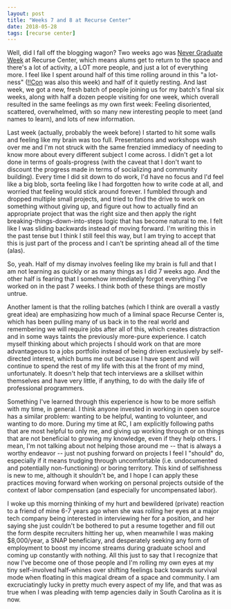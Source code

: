 ```yaml
---
layout: post
title: "Weeks 7 and 8 at Recurse Center"
date: 2018-05-28
tags: [recurse center]
---
```


Well, did I fall off the blogging wagon? Two weeks ago was [Never Graduate Week](https://www.recurse.com/blog/114-never-graduate-week-2017-how-we-planned-and-ran-our-annual-alumni-week) at Recurse Center, which means alums get to return to the space and there's a lot of activity, a LOT more people, and just a lot of everything more. I feel like I spent around half of this time rolling around in this "a lot-ness" ([!!Con](http://bangbangcon.com/) was also this week) and half of it quietly resting. And last week, we got a new, fresh batch of people joining us for my batch's final six weeks, along with half a dozen people visiting for one week, which overall resulted in the same feelings as my own first week: Feeling disoriented, scattered, overwhelmed, with so many new interesting people to meet (and names to learn), and lots of new information.

Last week (actually, probably the week before) I started to hit some walls and feeling like my brain was too full. Presentations and workshops wash over me and I'm not struck with the same frenzied immediacy of needing to know more about every different subject I come across. I didn't get a lot done in terms of goals-progress (with the caveat that I don't want to discount the progress made in terms of socializing and community building). Every time I did sit down to do work, I'd have no focus and I'd feel like a big blob, sorta feeling like I had forgotten how to write code at all, and worried that feeling would stick around forever. I fumbled through and dropped multiple small projects, and tried to find the drive to work on something without giving up, and figure out how to actually find an appropriate project that was the right size and then apply the right breaking-things-down-into-steps logic that has become natural to me. I felt like I was sliding backwards instead of moving forward. I'm writing this in the past tense but I think I still feel this way, but I am trying to accept that this is just part of the process and I can't be sprinting ahead all of the time (alas). 

So, yeah. Half of my dismay involves feeling like my brain is full and that I am not learning as quickly or as many things as I did 7 weeks ago. And the other half is fearing that I somehow immediately forgot everything I've worked on in the past 7 weeks. I think both of these things are mostly untrue.

Another lament is that the rolling batches (which I think are overall a vastly great idea) are emphasizing how much of a liminal space Recurse Center is, which has been pulling many of us back in to the real world and remembering we will require jobs after all of this, which creates distraction and in some ways taints the previously more-pure experience. I catch myself thinking about which projects I should work on that are more advantageous to a jobs portfolio instead of being driven exclusively by self-directed interest, which bums me out because I have spent and will continue to spend the rest of my life with this at the front of my mind, unfortunately. It doesn't help that tech interviews are a skillset within themselves and have very little, if anything, to do with the daily life of professional programmers.

Something I've learned through this experience is how to be more selfish with my time, in general. I think anyone invested in working in open source has a similar problem: wanting to be helpful, wanting to volunteer, and wanting to do more. During my time at RC, I am explicitly following paths that are most helpful to only me, and giving up working through or on things that are not beneficial to growing my knowledge, even if they help others. I mean, I'm not talking about not helping those around me -- that is always a worthy endeavor -- just not pushing forward on projects I feel I "should" do, especially if it means trudging through uncomfortable (i.e. undocumented and potentially non-functioning) or boring territory. This kind of selfishness is new to me, although it shouldn't be, and I hope I can apply these practices moving forward when working on personal projects outside of the context of labor compensation (and especially for uncompensated labor).

I woke up this morning thinking of my hurt and bewildered (private) reaction to a friend of mine 6-7 years ago when she was rolling her eyes at a major tech company being interested in interviewing her for a position, and her saying she just couldn't be bothered to put a resume together and fill out the form despite recruiters hitting her up, when meanwhile I was making $8,000/year, a SNAP beneficiary, and desperately seeking any form of employment to boost my income streams during graduate school and coming up constantly with nothing. All this just to say that I recognize that now I've become one of those people and I'm rolling my own eyes at my tiny self-involved half-whines over shifting feelings back towards survival mode when floating in this magical dream of a space and community. I am excruciatingly lucky in pretty much every aspect of my life, and that was as true when I was pleading with temp agencies daily in South Carolina as it is now.


